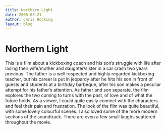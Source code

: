 ```yaml
---
title: Northern Light
date: 2006-08-21
author: Chris Hocking
layout: blog
---
```

# Northern Light

This is a film about a kickboxing coach and his son’s struggle with life after losing their wife/mother and daughter/sister in a car crash two years previous. The father is a well respected and highly regarded kickboxing teacher, but his career is put in jeopardy after he hits his son in front of guests and students at a birthday barbeque, after his son makes a peculiar attempt for his father’s attention. As father and son separate, the film explores the two coming to turns with the past, of love and of what the future holds. As a viewer, I could quite easily connect with the characters and feel their pain and frustration. The look of the film was quite beautiful, with some lovely colourful scenes. I also loved some of the more modern sections of the soundtrack. There are even a few small laughs scattered throughout the movie.
